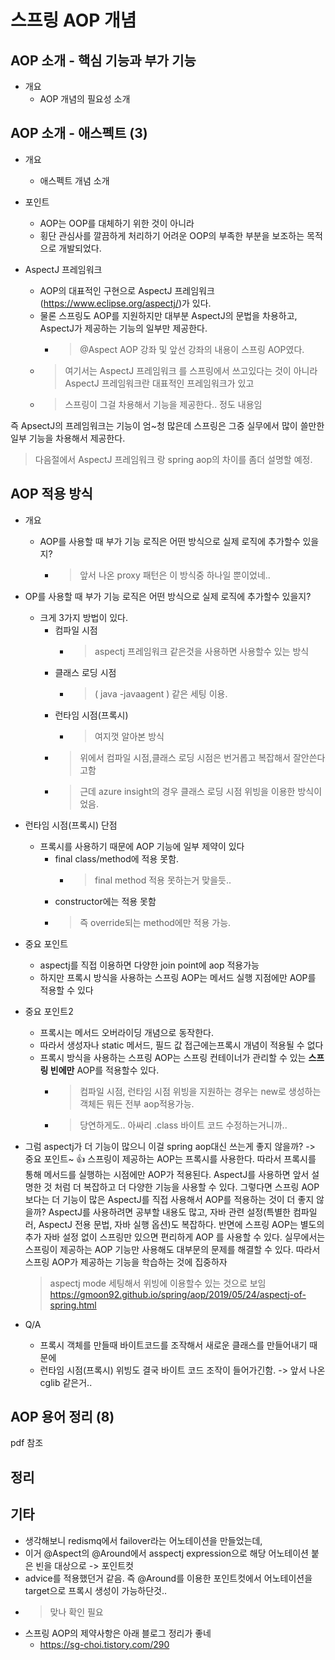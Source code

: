 # 스프링 AOP 개념

## AOP 소개 - 핵심 기능과 부가 기능

- 개요
  - AOP 개념의 필요성 소개

## AOP 소개 - 애스펙트 (3)

- 개요
  - 애스펙트 개념 소개

- 포인트
  - AOP는 OOP를 대체하기 위한 것이 아니라
  - 횡단 관심사를 깔끔하게 처리하기 어려운 OOP의 부족한 부분을 보조하는 목적으로 개발되었다.

- AspectJ 프레임워크
  - AOP의 대표적인 구현으로 AspectJ 프레임워크(<https://www.eclipse.org/aspectj/>)가 있다.
  - 물론 스프링도 AOP를 지원하지만 대부분 AspectJ의 문법을 차용하고,  AspectJ가 제공하는 기능의 일부만 제공한다.
    - > @Aspect AOP  강좌 및 앞선 강좌의 내용이 스프링 AOP였다.
  - > 여기서는 AspectJ 프레임워크 를 스프링에서 쓰고있다는 것이 아니라 AspectJ 프레임워크란 대표적인 프레임워크가 있고
  - > 스프링이 그걸 차용해서 기능을 제공한다.. 정도 내용임
  
즉 ApsectJ의 프레임워크는 기능이 엄~청 많은데 스프링은 그중 실무에서 많이 쓸만한 일부 기능을 차용해서 제공한다.
  
> 다음절에서 AspectJ 프레임워크 랑 spring aop의 차이를 좀더 설명할 예정.

## AOP 적용 방식

- 개요
  - AOP를 사용할 때 부가 기능 로직은 어떤 방식으로 실제 로직에 추가할수 있을지?
    - > 앞서 나온 proxy 패턴은 이 방식중 하나일 뿐이었네..

- OP를 사용할 때 부가 기능 로직은 어떤 방식으로 실제 로직에 추가할수 있을지?
  - 크게 3가지 방법이 있다.
    - 컴파일 시점
      - > aspectj 프레임워크 같은것을 사용하면 사용할수 있는 방식
    - 클래스 로딩 시점
      - > ( java -javaagent ) 같은 세팅 이용.
    - 런타임 시점(프록시)
      - > 여지껏 알아본 방식
    - >위에서 컴파일 시점,클래스 로딩 시점은 번거롭고 복잡해서 잘안쓴다고함  
    - >근데 azure insight의 경우 클래스 로딩 시점 위빙을 이용한 방식이었음.  

- 런타임 시점(프록시) 단점
  - 프록시를 사용하기 때문에 AOP 기능에 일부 제약이 있다
    - final class/method에 적용 못함.
      - > final method 적용 못하는거 맞을듯..
    - constructor에는 적용 못함
    - > 즉 override되는 method에만 적용 가능.

- 중요 포인트
  - aspectj를 직접 이용하면 다양한 join point에 aop 적용가능
  - 하지만 프록시 방식을 사용하는 스프링 AOP는 메서드 실행 지점에만 AOP를 적용할 수 있다

- 중요 포인트2
  - 프록시는 메서드 오버라이딩 개념으로 동작한다.
  - 따라서 생성자나 static 메서드, 필드 값 접근에는프록시 개념이 적용될 수 없다
  - 프록시 방식을 사용하는 스프링 AOP는 
    스프링 컨테이너가 관리할 수 있는 **스프링 빈에만** AOP를 적용할수 있다.
    - > 컴파일 시점, 런타임 시점 위빙을 지원하는 경우는 new로 생성하는 객체든 뭐든 전부 aop적용가능.
    - > 당연하게도.. 아싸리 .class 바이트 코드 수정하는거니까.. 

- 그럼 aspectj가 더 기능이 많으니 이걸 spring aop대신 쓰는게 좋지 않을까? -> 중요 포인트~ 👍
    스프링이 제공하는 AOP는 프록시를 사용한다. 따라서 프록시를 통해 메서드를 실행하는 시점에만 AOP가
    적용된다. AspectJ를 사용하면 앞서 설명한 것 처럼 더 복잡하고 더 다양한 기능을 사용할 수 있다.
    그렇다면 스프링 AOP 보다는 더 기능이 많은 AspectJ를 직접 사용해서 AOP를 적용하는 것이 더 좋지
    않을까?
    AspectJ를 사용하려면 공부할 내용도 많고, 자바 관련 설정(특별한 컴파일러, AspectJ 전용 문법, 자바
    실행 옵션)도 복잡하다. 반면에 스프링 AOP는 별도의 추가 자바 설정 없이 스프링만 있으면 편리하게 AOP
    를 사용할 수 있다. 실무에서는 스프링이 제공하는 AOP 기능만 사용해도 대부문의 문제를 해결할 수 있다. 
    따라서 스프링 AOP가 제공하는 기능을 학습하는 것에 집중하자
    > aspectj mode 세팅해서 위빙에 이용할수 있는 것으로 보임
    > https://gmoon92.github.io/spring/aop/2019/05/24/aspectj-of-spring.html

- Q/A
  - 프록시 객체를 만들때 바이트코드를 조작해서 새로운 클래스를 만들어내기 때문에 
  - 런타임 시점(프록시) 위빙도 결국 바이트 코드 조작이 들어가긴함. -> 앞서 나온 cglib 같은거..


## AOP 용어 정리 (8)

pdf 참조

## 정리

## 기타

- 생각해보니 redismq에서 failover라는 어노테이션을 만들었는데,
- 이거 @Aspect의 @Around에서 asspectj expression으로 해당 어노테이션 붙은 빈을 대상으로 -> 포인트컷
- advice를 적용했던거 같음. 즉 @Around를 이용한 포인트컷에서 어노테이션을 target으로 프록시 생성이 가능하단것..
- > 맞나 확인 필요
- 스프링 AOP의 제약사항은 아래 블로그 정리가 좋네
  - https://sg-choi.tistory.com/290